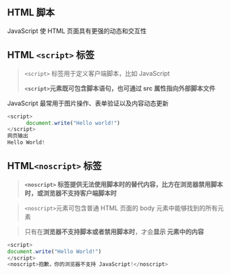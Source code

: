 ## HTML 脚本

JavaScript 使 HTML 页面具有更强的动态和交互性

## HTML `<script>` 标签

> `<script>` 标签用于定义客户端脚本，比如 JavaScript
>
> **`<script>`元素既可包含脚本语句，也可通过 src 属性指向外部脚本文件**

JavaScript 最常用于图片操作、表单验证以及内容动态更新

```javascript
<script>
      document.write("Hello world!")
</script>
网页输出
Hello World!
```

## HTML`<noscript>` 标签

> **`<noscript>` 标签提供无法使用脚本时的替代内容，比方在浏览器禁用脚本时，或浏览器不支持客户端脚本时**

> `<noscript>`元素可包含普通 HTML 页面的 body 元素中能够找到的所有元素

> 只有在**浏览器不支持脚本或者禁用脚本时**，才会**显示 <noscript> 元素中的内容**

```javascript
<script>
document.write("Hello World!")
</script>
<noscript>抱歉，你的浏览器不支持 JavaScript!</noscript>
```

